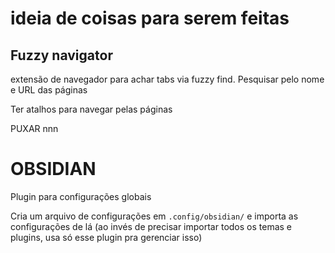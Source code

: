 # ideia de coisas para serem feitas

## Fuzzy navigator 
extensão de navegador para achar tabs via fuzzy find. 
Pesquisar pelo nome e URL das páginas

Ter atalhos para navegar pelas páginas


PUXAR nnn

# OBSIDIAN

Plugin para configurações globais

Cria um arquivo de configurações em `.config/obsidian/` e importa as configurações de lá (ao invés de precisar importar todos os temas e plugins, usa só esse plugin pra gerenciar isso)

